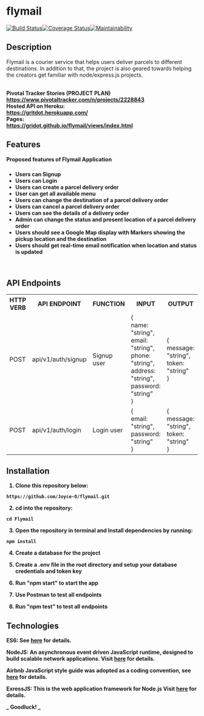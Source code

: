 # flymail

[![Build Status](https://travis-ci.com/gridot/flymail.svg?branch=develop)](https://travis-ci.com/gridot/flymail)[![Coverage Status](https://coveralls.io/repos/github/gridot/flymail/badge.svg?branch=develop)](https://coveralls.io/github/gridot/flymail?branch=develop)[![Maintainability](https://api.codeclimate.com/v1/badges/c7b57cf2efe22ce3bf08/maintainability)](https://codeclimate.com/github/gridot/flymail/maintainability)

## Description
Flymail is a courier service that helps users deliver parcels to different destinations. In addition to that, the project is also geared
towards helping the creators get familiar with node/express.js projects.

<br/><b>Pivotal Tracker Stories (PROJECT PLAN)</br> https://www.pivotaltracker.com/n/projects/2228843
<br/><b>Hosted API on Heroku: </br> https://gritdot.herokuapp.com/
<br/><b>Pages: </br>https://gridot.github.io/flymail/views/index.html


## Features
Proposed features of Flymail Application

###
- Users can Signup <br>
- Users can Login <br>
- Users can create a parcel delivery order<br>
- User can get all available menu <br>
- Users can change the destination of a parcel delivery order<br>
- Users can cancel a parcel delivery order <br>
- Users can see the details of a delivery order<br/>
- Admin can change the status and present location of a parcel delivery order<br>
- Users should see a Google Map display with Markers showing the pickup location and the destination <br>
- Users should get real-time email notification when location and status is updated<br/>

<br/>

## API Endpoints

<table>

<tr><th>HTTP VERB</th><th>API ENDPOINT</th><th>FUNCTION</th><th>INPUT</th><th>OUTPUT</th></tr>

<tr>
<td>POST</td> <td>api/v1/auth/signup</td>  <td>Signup user</td>
<td>
{<br> name: "string",<br>email: "string",<br>phone: "string",<br> address: "string",<br>password: "string"<br>}
</td>
<td>
{<br> message: "string",<br>token: "string"<br>}
</td>
</tr>

<tr>
<td>POST</td> <td>api/v1/auth/login</td>  <td>Login user</td>
<td>
{<br> email: "string",<br>password: "string"<br>}
</td>
<td>
{<br> message: "string",<br>token: "string"<br>}
</td>
</tr>
</table>

## Installation
1. Clone this repository below:
```
https://github.com/Joyce-O/flymail.git
```
2. cd into the repository:
```
cd Flymail
```
3. Open the repository in terminal and Install dependencies by running:
```
npm install
```
4. Create a database for the project

5. Create a .env file in the root directory and setup your database credentials and token key

6. Run "npm start" to start the app

7. Use Postman to test all endpoints

8. Run "npm test" to test all endpoints


## Technologies

ES6: See [here](https://en.wikipedia.org/wiki/ECMAScript) for details.

NodeJS: An asynchronous event driven JavaScript runtime, designed to build scalable network applications. Visit [here](https://nodejs.org/en/) for details.

Airbnb JavaScript style guide was adopted as a coding convention, see [here](https://github.com/airbnb/javascript) for details.

ExressJS: This is the web application framework for Node.js Visit [here](https://expressjs.com) for details.

**_ Goodluck! _**
